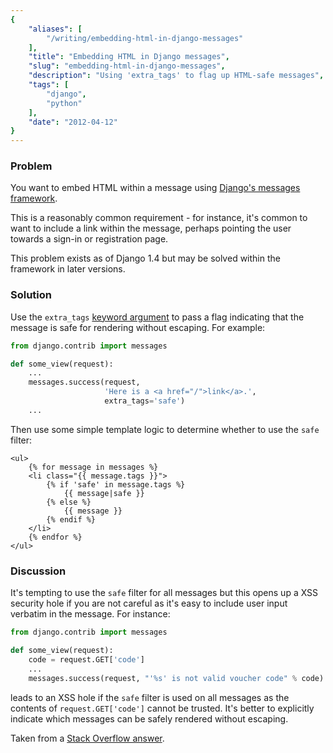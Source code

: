 ```yaml
---
{
    "aliases": [
        "/writing/embedding-html-in-django-messages"
    ],
    "title": "Embedding HTML in Django messages",
    "slug": "embedding-html-in-django-messages",
    "description": "Using 'extra_tags' to flag up HTML-safe messages",
    "tags": [
        "django",
        "python"
    ],
    "date": "2012-04-12"
}
---
```



### Problem

You want to embed HTML within a message using [Django's messages
framework](https://docs.djangoproject.com/en/dev/ref/contrib/messages/).

This is a reasonably common requirement - for instance, it's common to
want to include a link within the message, perhaps pointing the user
towards a sign-in or registration page.

This problem exists as of Django 1.4 but may be solved within the
framework in later versions.

### Solution

Use the `extra_tags` [keyword
argument](https://code.djangoproject.com/browser/django/branches/releases/1.4.X/django/contrib/messages/api.py#L15)
to pass a flag indicating that the message is safe for rendering without
escaping. For example:

``` python
from django.contrib import messages

def some_view(request):
    ...
    messages.success(request, 
                     'Here is a <a href="/">link</a>.',
                     extra_tags='safe')
    ...
```

Then use some simple template logic to determine whether to use the
`safe` filter:

``` html+django
<ul>
    {% for message in messages %}
    <li class="{{ message.tags }}">
        {% if 'safe' in message.tags %}
            {{ message|safe }}
        {% else %}
            {{ message }}
        {% endif %}
    </li>
    {% endfor %}
</ul>
```

### Discussion

It's tempting to use the `safe` filter for all messages but this opens
up a XSS security hole if you are not careful as it's easy to include
user input verbatim in the message. For instance:

``` python
from django.contrib import messages

def some_view(request):
    code = request.GET['code']
    ...
    messages.success(request, "'%s' is not valid voucher code" % code)
```

leads to an XSS hole if the `safe` filter is used on all messages as the
contents of `request.GET['code']` cannot be trusted. It's better to
explicitly indicate which messages can be safely rendered without
escaping.

Taken from a [Stack Overflow
answer](http://stackoverflow.com/questions/2053258/how-do-i-output-html-in-a-message-in-the-new-django-messages-framework).

